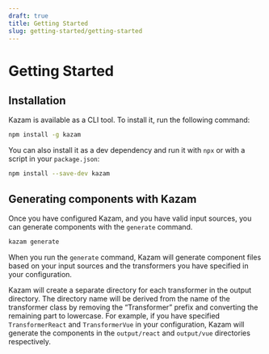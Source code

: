 ```yaml
---
draft: true
title: Getting Started
slug: getting-started/getting-started
---
```


# Getting Started

## Installation

Kazam is available as a CLI tool. To install it, run the following command:

```bash
npm install -g kazam
```

You can also install it as a dev dependency and run it with `npx` or with a script in your `package.json`:

```bash
npm install --save-dev kazam
```

## Generating components with Kazam

Once you have configured Kazam, and you have valid input sources, you can generate components with the `generate` command.

```bash
kazam generate
```

When you run the `generate` command, Kazam will generate component files based on your input sources and the transformers you have specified in your configuration.

Kazam will create a separate directory for each transformer in the output directory. The directory name will be derived from the name of the transformer class by removing the “Transformer” prefix and converting the remaining part to lowercase. For example, if you have specified `TransformerReact` and `TransformerVue` in your configuration, Kazam will generate the components in the `output/react` and `output/vue` directories respectively.
